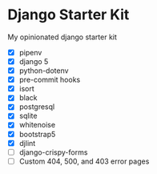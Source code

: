 # Django Starter Kit

My opinionated django starter kit

- [x] pipenv
- [x] django 5
- [x] python-dotenv
- [x] pre-commit hooks
- [x] isort
- [x] black
- [x] postgresql
- [x] sqlite
- [x] whitenoise
- [x] bootstrap5
- [x] djlint
- [ ] django-crispy-forms
- [ ] Custom 404, 500, and 403 error pages
